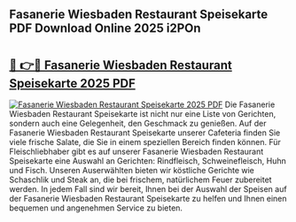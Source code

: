## Fasanerie Wiesbaden Restaurant Speisekarte PDF Download Online 2025 i2POn

# <h2><a href="http://gc5yrs.nevu.top/?p=Fasanerie+Wiesbaden+Restaurant+Speisekarte">🔗 👉🔴 Fasanerie Wiesbaden Restaurant Speisekarte 2025 PDF</a></h2>

[![Fasanerie Wiesbaden Restaurant Speisekarte 2025 PDF](https://i.imgur.com/dBaPXMq.png)](http://gc5yrs.nevu.top/?p=Fasanerie+Wiesbaden+Restaurant+Speisekarte)
Die Fasanerie Wiesbaden Restaurant Speisekarte ist nicht nur eine Liste von Gerichten, sondern auch eine Gelegenheit, den Geschmack zu genießen. Auf der Fasanerie Wiesbaden Restaurant Speisekarte unserer Cafeteria finden Sie viele frische Salate, die Sie in einem speziellen Bereich finden können. Für Fleischliebhaber gibt es auf unserer Fasanerie Wiesbaden Restaurant Speisekarte eine Auswahl an Gerichten: Rindfleisch, Schweinefleisch, Huhn und Fisch. Unseren Auserwählten bieten wir köstliche Gerichte wie Schaschlik und Steak an, die bei frischem, natürlichem Feuer zubereitet werden. In jedem Fall sind wir bereit, Ihnen bei der Auswahl der Speisen auf der Fasanerie Wiesbaden Restaurant Speisekarte zu helfen und Ihnen einen bequemen und angenehmen Service zu bieten.

